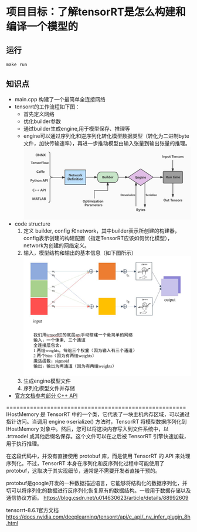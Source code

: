 # 项目目标：了解tensorRT是怎么构建和编译一个模型的
## 运行
```
make run
```
## 知识点
- main.cpp 构建了一个最简单全连接网络
- tensorrt的工作流程如下图：
  - 首先定义网络
  - 优化builder参数
  - 通过builder生成engine,用于模型保存、推理等
  - engine可以通过序列化和逆序列化转化模型数据类型（转化为二进制byte文件，加快传输速率），再进一步推动模型由输入张量到输出张量的推理。![avatar](./figure/2.tensortr-workflow.jpg)
- code structure
   1. 定义 builder, config 和network，其中builder表示所创建的构建器，config表示创建的构建配置（指定TensorRT应该如何优化模型），network为创建的网络定义。
   2. 输入，模型结构和输出的基本信息（如下图所示）
   ![avatar](./figure/1.simple-fully-connected-network.jpg)
   1. 生成engine模型文件
   2. 序列化模型文件并存储
- [官方文档参考部分 C++ API](https://docs.nvidia.com/deeplearning/tensorrt/developer-guide/index.html#:~:text=the%20Polygraphy%20repository.-,3.%C2%A0The%20C%2B%2B%20API,-This%20chapter%20illustrates)


=====================================================
IHostMemory 是 TensorRT 中的一个类，它代表了一块主机内存区域，可以通过指针访问。当调用 engine->serialize() 方法时，TensorRT 将模型数据序列化到 IHostMemory 对象中。然后，您可以将这块内存写入到文件系统中，以 .trtmodel 或其他后缀名保存。这个文件可以在之后被 TensorRT 引擎快速加载，用于执行推理。

在这段代码中，并没有直接使用 protobuf 库，而是使用 TensorRT 的 API 来处理序列化。不过，TensorRT 本身在序列化和反序列化过程中可能使用了 protobuf，这取决于其实现细节，通常是不需要开发者直接干预的。

protobuf是google开发的一种数据描述语言，它能够将结构化的数据序列化，并切可以将序列化的数据进行反序列化恢复原有的数据结构。一般用于数据存储以及通信协议方面。
https://blog.csdn.net/u014630623/article/details/88992609

tensorrt-8.6.1官方文档
https://docs.nvidia.com/deeplearning/tensorrt/api/c_api/_nv_infer_plugin_8h.html

